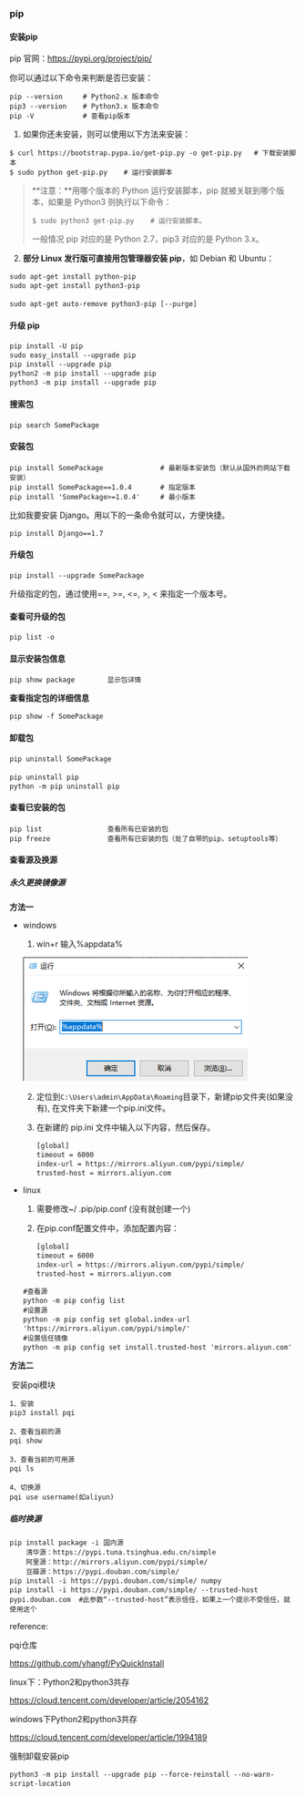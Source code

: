 ### pip

#### 安装pip

pip 官网：https://pypi.org/project/pip/

你可以通过以下命令来判断是否已安装：

```
pip --version     # Python2.x 版本命令
pip3 --version    # Python3.x 版本命令
pip -V            # 查看pip版本
```

1. 如果你还未安装，则可以使用以下方法来安装：

```
$ curl https://bootstrap.pypa.io/get-pip.py -o get-pip.py   # 下载安装脚本
$ sudo python get-pip.py    # 运行安装脚本
```

> **注意：**用哪个版本的 Python 运行安装脚本，pip 就被关联到哪个版本，如果是 Python3 则执行以下命令：
>
> ```
> $ sudo python3 get-pip.py    # 运行安装脚本。
> ```
>
> 一般情况 pip 对应的是 Python 2.7，pip3 对应的是 Python 3.x。

2. **部分 Linux 发行版可直接用包管理器安装 pip**，如 Debian 和 Ubuntu：

```
sudo apt-get install python-pip
sudo apt-get install python3-pip

sudo apt-get auto-remove python3-pip [--purge]
```

#### 升级 pip

```
pip install -U pip
sudo easy_install --upgrade pip
pip install --upgrade pip
python2 -m pip install --upgrade pip
python3 -m pip install --upgrade pip
```

#### 搜索包

```
pip search SomePackage
```

#### 安装包

```
pip install SomePackage              # 最新版本安装包（默认从国外的网站下载安装）
pip install SomePackage==1.0.4       # 指定版本
pip install 'SomePackage>=1.0.4'     # 最小版本
```

比如我要安装 Django。用以下的一条命令就可以，方便快捷。

```
pip install Django==1.7
```

#### 升级包

```
pip install --upgrade SomePackage
```

升级指定的包，通过使用==, >=, <=, >, < 来指定一个版本号。

#### 查看可升级的包

```
pip list -o
```

#### 显示安装包信息

```
pip show package        显示包详情
```

**查看指定包的详细信息**

```
pip show -f SomePackage
```

#### 卸载包

```
pip uninstall SomePackage

pip uninstall pip
python -m pip uninstall pip
```

#### 查看已安装的包

```
pip list                查看所有已安装的包
pip freeze              查看所有已安装的包（处了自带的pip，setuptools等）   
```



#### 查看源及换源

##### 永久更换镜像源

**方法一**

- windows

  1. win+r 输入%appdata%

  ![image-20221111164113519](image/image-20221111164113519.png)

  2. 定位到`C:\Users\admin\AppData\Roaming`目录下，新建pip文件夹(如果没有), 在文件夹下新建一个pip.ini文件。

  3. 在新建的 pip.ini 文件中输入以下内容，然后保存。

     ```
     [global]
     timeout = 6000
     index-url = https://mirrors.aliyun.com/pypi/simple/
     trusted-host = mirrors.aliyun.com
     ```
	
- linux

  1. 需要修改~/ .pip/pip.conf (没有就创建一个)

  2. 在pip.conf配置文件中，添加配置内容：

     ```
     [global]
     timeout = 6000
     index-url = https://mirrors.aliyun.com/pypi/simple/
     trusted-host = mirrors.aliyun.com
     ```

	```
	#查看源
  python -m pip config list
  #设置源
  python -m pip config set global.index-url 'https://mirrors.aliyun.com/pypi/simple/'
  #设置信任镜像
  python -m pip config set install.trusted-host 'mirrors.aliyun.com'
  ```

**方法二**

​		安装pqi模块

```
1、安装
pip3 install pqi

2、查看当前的源
pqi show

3、查看当前的可用源
pqi ls

4、切换源
pqi use username(如aliyun)
```

##### 临时换源

```
pip install package -i 国内源
    清华源：https://pypi.tuna.tsinghua.edu.cn/simple
    阿里源：http://mirrors.aliyun.com/pypi/simple/
    豆瓣源：https://pypi.douban.com/simple/
pip install -i https://pypi.douban.com/simple/ numpy
pip install -i https://pypi.douban.com/simple/ --trusted-host pypi.douban.com  #此参数“--trusted-host”表示信任，如果上一个提示不受信任，就使用这个
```





reference:

pqi仓库

https://github.com/yhangf/PyQuickInstall

linux下：Python2和python3共存

https://cloud.tencent.com/developer/article/2054162

windows下Python2和python3共存

https://cloud.tencent.com/developer/article/1994189

强制卸载安装pip

```
python3 -m pip install --upgrade pip --force-reinstall --no-warn-script-location
```

